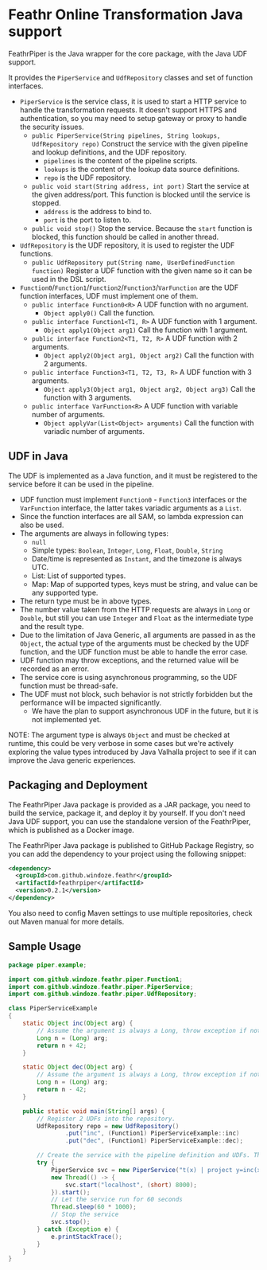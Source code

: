 Feathr Online Transformation Java support
=========================================

FeathrPiper is the Java wrapper for the core package, with the Java UDF support.

It provides the `PiperService` and `UdfRepository` classes and set of function interfaces.

* `PiperService` is the service class, it is used to start a HTTP service to handle the transformation requests. It doesn't support HTTPS and authentication, so you may need to setup gateway or proxy to handle the security issues.
    * `public PiperService(String pipelines, String lookups, UdfRepository repo)`
        Construct the service with the given pipeline and lookup definitions, and the UDF repository.
        * `pipelines` is the content of the pipeline scripts.
        * `lookups` is the content of the lookup data source definitions.
        * `repo` is the UDF repository.
    * `public void start(String address, int port)`
        Start the service at the given address/port. This function is blocked until the service is stopped.
        * `address` is the address to bind to.
        * `port` is the port to listen to.
    * `public void stop()`
        Stop the service. Because the `start` function is blocked, this function should be called in another thread.
* `UdfRepository` is the UDF repository, it is used to register the UDF functions.
    * `public UdfRepository put(String name, UserDefinedFunction function)`
        Register a UDF function with the given name so it can be used in the DSL script.
* `Function0`/`Function1`/`Function2`/`Function3`/`VarFunction` are the UDF function interfaces, UDF must implement one of them.
    * `public interface Function0<R>`
        A UDF function with no argument.
        * `Object apply0()` Call the function.
    * `public interface Function1<T1, R>`
        A UDF function with 1 argument.
        * `Object apply1(Object arg1)` Call the function with 1 argument.
    * `public interface Function2<T1, T2, R>`
        A UDF function with 2 arguments.
        * `Object apply2(Object arg1, Object arg2)` Call the function with 2 arguments.
    * `public interface Function3<T1, T2, T3, R>`
        A UDF function with 3 arguments.
        * `Object apply3(Object arg1, Object arg2, Object arg3)` Call the function with 3 arguments.
    * `public interface VarFunction<R>`
        A UDF function with variable number of arguments.
        * `Object applyVar(List<Object> arguments)` Call the function with variadic number of arguments.

UDF in Java
-----------

The UDF is implemented as a Java function, and it must be registered to the service before it can be used in the pipeline.

* UDF function must implement `Function0` - `Function3` interfaces or the `VarFunction` interface, the latter takes variadic arguments as a `List`.
* Since the function interfaces are all SAM, so lambda expression can also be used.
* The arguments are always in following types:
    * `null`
    * Simple types: `Boolean`, `Integer`, `Long`, `Float`, `Double`, `String`
    * Date/time is represented as `Instant`, and the timezone is always UTC.
    * List: List of supported types.
    * Map: Map of supported types, keys must be string, and value can be any supported type.
* The return type must be in above types.
* The number value taken from the HTTP requests are always in `Long` or `Double`, but still you can use `Integer` and `Float` as the intermediate type and the result type.
* Due to the limitation of Java Generic, all arguments are passed in as the `Object`, the actual type of the arguments must be checked by the UDF function, and the UDF function must be able to handle the error case.
* UDF function may throw exceptions, and the returned value will be recorded as an error.
* The service core is using asynchronous programming, so the UDF function must be thread-safe.
* The UDF must not block, such behavior is not strictly forbidden but the performance will be impacted significantly.
    * We have the plan to support asynchronous UDF in the future, but it is not implemented yet.

NOTE: The argument type is always `Object` and must be checked at runtime, this could be very verbose in some cases but we're actively exploring the value types introduced by Java Valhalla project to see if it can improve the Java generic experiences.


Packaging and Deployment
------------------------

The FeathrPiper Java package is provided as a JAR package, you need to build the service, package it, and deploy it by yourself.
If you don't need Java UDF support, you can use the standalone version of the FeathrPiper, which is published as a Docker image.

The FeathrPiper Java package is published to GitHub Package Registry, so you can add the dependency to your project using the following snippet:
```xml
<dependency>
  <groupId>com.github.windoze.feathr</groupId>
  <artifactId>feathrpiper</artifactId>
  <version>0.2.1</version>
</dependency>
```

You also need to config Maven settings to use multiple repositories, check out Maven manual for more details.



## Sample Usage

```java
package piper.example;

import com.github.windoze.feathr.piper.Function1;
import com.github.windoze.feathr.piper.PiperService;
import com.github.windoze.feathr.piper.UdfRepository;

class PiperServiceExample
{
    static Object inc(Object arg) {
        // Assume the argument is always a Long, throw exception if not.
        Long n = (Long) arg;
        return n + 42;
    }

    static Object dec(Object arg) {
        // Assume the argument is always a Long, throw exception if not.
        Long n = (Long) arg;
        return n - 42;
    }

    public static void main(String[] args) {
        // Register 2 UDFs into the repository.
        UdfRepository repo = new UdfRepository()
                .put("inc", (Function1) PiperServiceExample::inc)
                .put("dec", (Function1) PiperServiceExample::dec);

        // Create the service with the pipeline definition and UDFs. The 2nd argument is the lookup data source definition which is not mentioned in this example.
        try {
            PiperService svc = new PiperService("t(x) | project y=inc(x), z=dec(x);", "", repo);
            new Thread(() -> {
                svc.start("localhost", (short) 8000);
            }).start();
            // Let the service run for 60 seconds
            Thread.sleep(60 * 1000);
            // Stop the service
            svc.stop();
        } catch (Exception e) {
            e.printStackTrace();
        }
    }
}
```